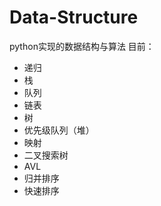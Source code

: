 # Data-Structure
python实现的数据结构与算法
目前：
* 递归
* 栈
* 队列
* 链表
* 树
* 优先级队列（堆）
* 映射
* 二叉搜索树
* AVL
* 归并排序
* 快速排序
